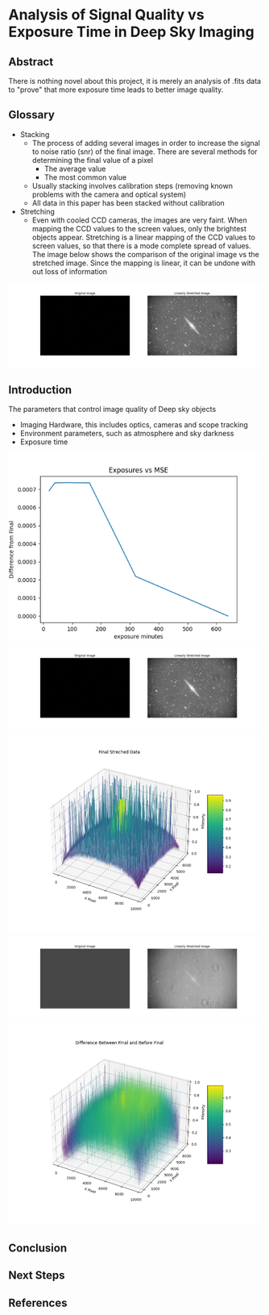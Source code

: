 # Analysis of Signal Quality vs Exposure Time in Deep Sky Imaging
## Abstract
There is nothing novel about this project, it is merely an analysis of .fits data to "prove" that more exposure time leads to better image quality.
## Glossary
- Stacking
  - The process of adding several images in order to increase the signal to noise ratio (snr) of the final image. There are several methods for determining the final value of a pixel
    - The average value
    - The most common value
  - Usually stacking involves calibration steps (removing known problems with the camera and optical system)
  - All data in this paper has been stacked without calibration
- Stretching
  - Even with cooled CCD cameras, the images are very faint. When mapping the CCD values to the screen values, only the brightest objects appear. Stretching is a linear mapping of the CCD values to 
screen values, so that there is a mode complete spread of values. The image below shows the comparison of the original image vs the stretched image. Since the mapping is linear, it can be undone with out loss of information
  
![image](final_stretch.png)
## Introduction
The parameters that control image quality of Deep sky objects 
- Imaging Hardware, this includes optics, cameras  and scope tracking 
- Environment parameters, such as atmosphere and sky darkness 
- Exposure time

![image](ds-dt.png)
![image](final_stretch.png)
![image](final_stretched_3d.png)
![image](final_stretched_difference.png)
![image](final_stretched_difference_3d.png)



## Conclusion
## Next Steps


## References
